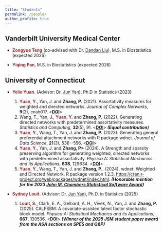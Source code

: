 ```yaml
---
title: "Students"
permalink: /people/
author_profile: true
---
```


## Vanderbilt University Medical Center

- **<span style="color:brown">Zongyue Teng</span>** (co-advised with Dr. [Dandan Liu](https://www.vumc.org/biostatistics/person/dandan-liu)), M.S. in Biostatistics (expected 2026)

- **<span style="color:brown">Yiqing Pan</span>**, M.S. in Biostatistics (expected 2026)

## University of Connecticut

- **<span style="color:brown">Yelie Yuan.</span>** (Advisor: Dr. [Jun Yan](https://statistics.uconn.edu/person/jun-yan/)), Ph.D in Statistics (2023)
  1. **<span style="color:brown">Yuan, Y.</span>**, Yan, J. and **Zhang, P.** (2021). Assortativity measures for weighted and directed networks. *Journal of Complex Networks*, **9**(2), cnab017. <[**DOI**](https://doi.org/10.1093/comnet/cnab017)>
  2. Wang, T., Yan, J., **<span style="color:brown">Yuan, Y.</span>** and **Zhang, P.** (2022). Generating directed networks with predetermined assortativity measures. *Statistics and Computing*, **32**(5), 91. <[**DOI**](https://doi.org/10.1007/s11222-022-10161-8)> ***(Equal contribution)***
  3. **<span style="color:brown">Yuan, Y.</span>**, Wang, T., Yan, J. and **Zhang, P.** (2023). Generating general preferential attachment networks with R package wdnet. *Journal of Data Science*, **21**(3), 538--556. <[**DOI**](https://doi.org/10.6339/23-JDS1110)>
  4. **<span style="color:brown">Yuan, Y.</span>**, Yan, J. and **Zhang, P>** (2024). A Strength and sparsity preserving algorithm for generating weighted, directed networks with predetermined assortativity. *Physica A: Statistical Mechanics and its Applications*, **638**, 129634. <[**DOI**](https://doi.org/10.1016/j.physa.2024.129634)>
  5. **<span style="color:brown">Yuan, Y.</span>**, Wang, T., Yan, J. and **Zhang, P.**. (2024). wdnet: Weighted and Directed Network. R package version 1.2.3, https://cran.r-project.org/web/packages/wdnet/index.html. ***(Honorable mention for the 2023 [John M. Chambers Statistical Software Award](https://community.amstat.org/jointscsg-section/awards/john-m-chambers))***
  
- **<span style="color:brown">Sydney Louit.</span>** (Advisor: Dr. [Jun Yan](https://statistics.uconn.edu/person/jun-yan/)), Ph.D. in Statistics (2025)
  1. **<span style="color:brown">Louit, S.</span>**, Clark, E. A., Gelbard, A. H., Vivek, N., Yan, J. and **Zhang, P.** (2025). CALFSBM: A covariate-assisted latent factor stochastic block model. *Physica A: Statistical Mechanics and its Applications*, **667**, 130536. <[**DOI**](https://doi.org/10.1016/j.physa.2025.130536)> ***(Winner of the 2025 JSM student paper award from the ASA sections on SPES and Q&P)***